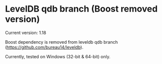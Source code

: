LevelDB qdb branch (Boost removed version)
==========================================

Current version: 1.18


Boost dependency is removed from leveldb qdb branch (https://github.com/bureau14/leveldb).

Currently, tested on Windows (32-bit & 64-bit) only.


